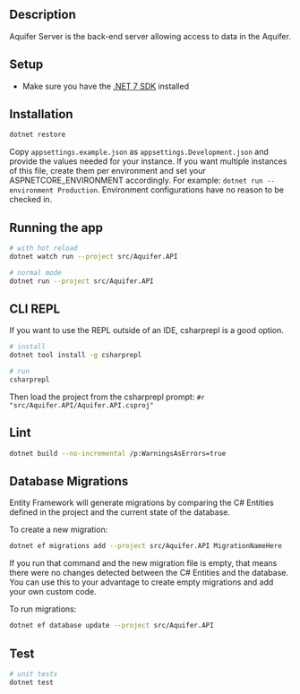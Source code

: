 ## Description

Aquifer Server is the back-end server allowing access to data in the Aquifer.

## Setup

- Make sure you have the [.NET 7 SDK](https://dotnet.microsoft.com/en-us/download/dotnet/7.0) installed

## Installation

```bash
dotnet restore
```
Copy `appsettings.example.json` as `appsettings.Development.json` and provide the values needed for your instance.
If you want multiple instances of this file, create them per environment and set your ASPNETCORE_ENVIRONMENT
accordingly. For example: `dotnet run --environment Production`. Environment configurations have no reason
to be checked in.

## Running the app

```bash
# with hot reload
dotnet watch run --project src/Aquifer.API

# normal mode
dotnet run --project src/Aquifer.API
```

## CLI REPL

If you want to use the REPL outside of an IDE, csharprepl is a good option.

```bash
# install
dotnet tool install -g csharprepl

# run
csharprepl
```

Then load the project from the csharprepl prompt: `#r "src/Aquifer.API/Aquifer.API.csproj"`

## Lint

```bash
dotnet build --no-incremental /p:WarningsAsErrors=true
```

## Database Migrations

Entity Framework will generate migrations by comparing the C# Entities defined
in the project and the current state of the database.

To create a new migration:
```bash
dotnet ef migrations add --project src/Aquifer.API MigrationNameHere
```

If you run that command and the new migration file is empty, that means there
were no changes detected between the C# Entities and the database. You can use
this to your advantage to create empty migrations and add your own custom code.

To run migrations:
```bash
dotnet ef database update --project src/Aquifer.API
```

## Test

```bash
# unit tests
dotnet test
```
